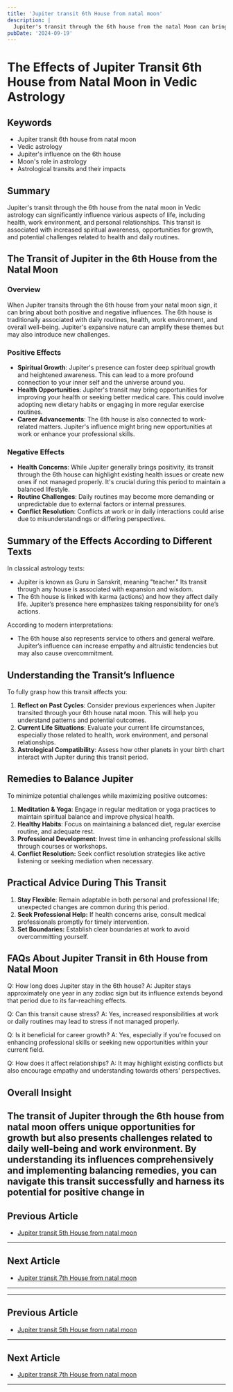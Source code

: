 ```yaml
---
title: 'Jupiter transit 6th House from natal moon'
description: |
  Jupiter's transit through the 6th house from the natal Moon can bring challenges such as conflicts with family members, financial difficulties, and health issues. The individual may experience mental distress, quarrels, and a lack of success in endeavors.
pubDate: '2024-09-19'
---
```


# The Effects of Jupiter Transit 6th House from Natal Moon in Vedic Astrology

## Keywords
- Jupiter transit 6th house from natal moon
- Vedic astrology
- Jupiter's influence on the 6th house
- Moon's role in astrology
- Astrological transits and their impacts

## Summary
Jupiter's transit through the 6th house from the natal moon in Vedic astrology can significantly influence various aspects of life, including health, work environment, and personal relationships. This transit is associated with increased spiritual awareness, opportunities for growth, and potential challenges related to health and daily routines.

## The Transit of Jupiter in the 6th House from the Natal Moon

### Overview
When Jupiter transits through the 6th house from your natal moon sign, it can bring about both positive and negative influences. The 6th house is traditionally associated with daily routines, health, work environment, and overall well-being. Jupiter's expansive nature can amplify these themes but may also introduce new challenges.

### Positive Effects
- **Spiritual Growth**: Jupiter's presence can foster deep spiritual growth and heightened awareness. This can lead to a more profound connection to your inner self and the universe around you.
- **Health Opportunities**: Jupiter's transit may bring opportunities for improving your health or seeking better medical care. This could involve adopting new dietary habits or engaging in more regular exercise routines.
- **Career Advancements**: The 6th house is also connected to work-related matters. Jupiter's influence might bring new opportunities at work or enhance your professional skills.

### Negative Effects
- **Health Concerns**: While Jupiter generally brings positivity, its transit through the 6th house can highlight existing health issues or create new ones if not managed properly. It's crucial during this period to maintain a balanced lifestyle.
- **Routine Challenges**: Daily routines may become more demanding or unpredictable due to external factors or internal pressures.
- **Conflict Resolution**: Conflicts at work or in daily interactions could arise due to misunderstandings or differing perspectives.

## Summary of the Effects According to Different Texts

In classical astrology texts:
- Jupiter is known as Guru in Sanskrit, meaning "teacher." Its transit through any house is associated with expansion and wisdom.
- The 6th house is linked with karma (actions) and how they affect daily life. Jupiter’s presence here emphasizes taking responsibility for one’s actions.

According to modern interpretations:
- The 6th house also represents service to others and general welfare. Jupiter’s influence can increase empathy and altruistic tendencies but may also cause overcommitment.

## Understanding the Transit’s Influence

To fully grasp how this transit affects you:
1. **Reflect on Past Cycles**: Consider previous experiences when Jupiter transited through your 6th house natal moon. This will help you understand patterns and potential outcomes.
2. **Current Life Situations**: Evaluate your current life circumstances, especially those related to health, work environment, and personal relationships.
3. **Astrological Compatibility**: Assess how other planets in your birth chart interact with Jupiter during this transit period.

## Remedies to Balance Jupiter

To minimize potential challenges while maximizing positive outcomes:
1. **Meditation & Yoga**: Engage in regular meditation or yoga practices to maintain spiritual balance and improve physical health.
2. **Healthy Habits**: Focus on maintaining a balanced diet, regular exercise routine, and adequate rest.
3. **Professional Development**: Invest time in enhancing professional skills through courses or workshops.
4. **Conflict Resolution:** Seek conflict resolution strategies like active listening or seeking mediation when necessary.

## Practical Advice During This Transit

1. **Stay Flexible**: Remain adaptable in both personal and professional life; unexpected changes are common during this period.
2. **Seek Professional Help:** If health concerns arise, consult medical professionals promptly for timely intervention.
3. **Set Boundaries:** Establish clear boundaries at work to avoid overcommitting yourself.

## FAQs About Jupiter Transit in 6th House from Natal Moon

Q: How long does Jupiter stay in the 6th house?
A: Jupiter stays approximately one year in any zodiac sign but its influence extends beyond that period due to its far-reaching effects.

Q: Can this transit cause stress?
A: Yes, increased responsibilities at work or daily routines may lead to stress if not managed properly.

Q: Is it beneficial for career growth?
A: Yes, especially if you're focused on enhancing professional skills or seeking new opportunities within your current field.

Q: How does it affect relationships?
A: It may highlight existing conflicts but also encourage empathy and understanding towards others' perspectives.

## Overall Insight
The transit of Jupiter through the 6th house from natal moon offers unique opportunities for growth but also presents challenges related to daily well-being and work environment. By understanding its influences comprehensively and implementing balancing remedies, you can navigate this transit successfully and harness its potential for positive change in
---

## Previous Article
- [Jupiter transit 5th House from natal moon](200505_Jupiter_transit_5th_House_from_natal_moon.md)

---

## Next Article
- [Jupiter transit 7th House from natal moon](200507_Jupiter_transit_7th_House_from_natal_moon.md)

---
---

## Previous Article
- [Jupiter transit 5th House from natal moon](200505_Jupiter_transit_5th_House_from_natal_moon.md)

---

## Next Article
- [Jupiter transit 7th House from natal moon](200507_Jupiter_transit_7th_House_from_natal_moon.md)

---
